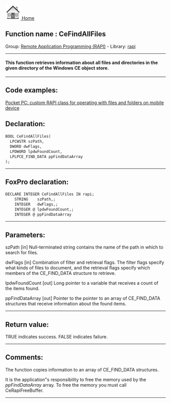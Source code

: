 [<img src="../../images/home.png"> Home ](https://github.com/VFPX/Win32API)  

## Function name : CeFindAllFiles
Group: [Remote Application Programming (RAPI)](../../functions_group.md#Remote_Application_Programming_(RAPI))  -  Library: [rapi](../../Libraries.md#rapi)  
***  


#### This function retrieves information about all files and directories in the given directory of the Windows CE object store. 
***  


## Code examples:
[Pocket PC: custom RAPI class for operating with files and folders on mobile device](../../samples/sample_448.md)  

## Declaration:
```foxpro  
BOOL CeFindAllFiles(
  LPCWSTR szPath,
  DWORD dwFlags,
  LPDWORD lpdwFoundCount,
  LPLPCE_FIND_DATA ppFindDataArray
);  
```  
***  


## FoxPro declaration:
```foxpro  
DECLARE INTEGER CeFindAllFiles IN rapi;
	STRING    szPath,;
	INTEGER   dwFlags,;
	INTEGER @ lpdwFoundCount,;
	INTEGER @ ppFindDataArray  
```  
***  


## Parameters:
szPath 
[in] Null-terminated string contains the name of the path in which to search for files.

dwFlags 
[in] Combination of filter and retrieval flags. The filter flags specify what kinds of files to document, and the retrieval flags specify which members of the CE_FIND_DATA structure to retrieve. 

lpdwFoundCount 
[out] Long pointer to a variable that receives a count of the items found. 

ppFindDataArray 
[out] Pointer to the pointer to an array of CE_FIND_DATA structures that receive information about the found items.  
***  


## Return value:
TRUE indicates success. FALSE indicates failure.  
***  


## Comments:
The function copies information to an array of CE_FIND_DATA structures.   
  
It is the application"s responsibility to free the memory used by the <Em>ppFindDataArray</Em> array. To free the memory you must call CeRapiFreeBuffer.   
  
***  


